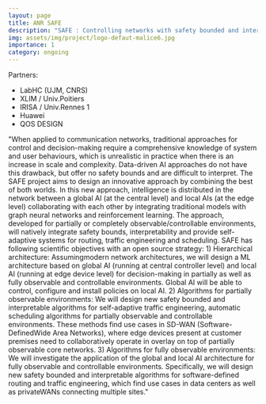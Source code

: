 ```yaml
---
layout: page
title: ANR SAFE
description: "SAFE : Controlling networks with safety bounded and interpretablemachine learning"
img: assets/img/project/logo-defaut-malice6.jpg
importance: 1
category: ongoing
---
```


Partners:

- LabHC (UJM, CNRS)
- XLIM / Univ.Poitiers
- IRISA / Univ.Rennes 1
- Huawei
- QOS DESIGN

"When applied to communication networks, traditional approaches for control and decision-making
require a comprehensive knowledge of system and user behaviours, which is unrealistic in practice when
there is an increase in scale and complexity. Data-driven AI approaches do not have this drawback,
but offer no safety bounds and are difficult to interpret. The SAFE project aims to design an innovative
approach by combining the best of both worlds. In this new approach, intelligence is distributed in the
network between a global AI (at the central level) and local AIs (at the edge level) collaborating with each
other by integrating traditional models with graph neural networks and reinforcement learning. The
approach, developed for partially or completely observable/controllable environments, will natively
integrate safety bounds, interpretability and provide self-adaptive systems for routing, traffic engineering
and scheduling. SAFE has following scientific objectives with an open source strategy: 1) Hierarchical
architecture: Assumingmodern network architectures, we will design a ML architecture based on global AI
(running at central controller level) and local AI (running at edge device level) for decision-making
in partially as well as fully observable and controllable environments. Global AI will be able to control,
configure and install policies on local AI. 2) Algorithms for partially observable environments: We will
design new safety bounded and interpretable algorithms for self-adaptive traffic engineering, automatic
scheduling algorithms for partially observable and controllable environments. These methods find
use cases in SD-WAN (Software-DefinedWide Area Networks), where edge devices present at customer
premises need to collaboratively operate in overlay on top of partially observable core networks. 3)
Algorithms for fully observable environments: We will investigate the application of the global and local
AI architecture for fully observable and controllable environments. Specifically, we will design new safety
bounded and interpretable algorithms for software-defined routing and traffic engineering, which find
use cases in data centers as well as privateWANs connecting multiple sites."